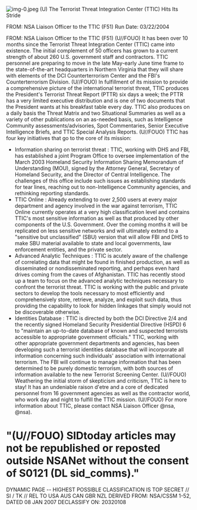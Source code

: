 ![img-0.jpeg](img-0.jpeg)
(U) The Terrorist Threat Integration Center (TTIC) Hits Its Stride

FROM:
NSA Liaison Officer to the TTIC (F51)
Run Date: 03/22/2004

FROM:
NSA Liaison Officer to the TTIC (F51)
(U//FOUO) It has been over 10 months since the Terrorist Threat Integration Center (TTIC) came into existence. The initial complement of 50 officers has grown to a current strength of about 260 U.S. government staff and contractors. TTIC personnel are preparing to move in the late May-early June time frame to the state-of-the-art headquarters in Northern Virginia that they will share with elements of the DCI Counterterrorism Center and the FBI's Counterterrorism Division.
(U//FOUO) In fulfillment of its mission to provide a comprehensive picture of the international terrorist threat, TTIC produces the President's Terrorist Threat Report (PTTR) six days a week; the PTTR has a very limited executive distribution and is one of two documents that the President wants at his breakfast table every day. TTIC also produces on a daily basis the Threat Matrix and two Situational Summaries as well as a variety of other publications on an as-needed basis, such as Intelligence Community assessments/advisories, Spot Commentaries, Senior Executive Intelligence Briefs, and TTIC Special Analysis Reports.
(U//FOUO) TTIC has four key initiatives that go to the core of its mission:

- Information sharing on terrorist threat : TTIC, working with DHS and FBI, has established a joint Program Office to oversee implementation of the March 2003 Homeland Security Information Sharing Memorandum of Understanding (MOU), signed by the Attorney General, Secretary of Homeland Security, and the Director of Central Intelligence. The challenges of this office include such issues as establishing standards for tear lines, reaching out to non-Intelligence Community agencies, and rethinking reporting standards.
- TTIC Online : Already extending to over 2,500 users at every major department and agency involved in the war against terrorism, TTIC Online currently operates at a very high classification level and contains TTIC's most sensitive information as well as that produced by other components of the U.S. Government. Over the coming months it will be replicated on less sensitive networks and will ultimately extend to a "sensitive but unclassified" (SBU) version that will allow FBI and DHS to make SBU material available to state and local governments, law enforcement entities, and the private sector.
- Advanced Analytic Techniques : TTIC is acutely aware of the challenge of correlating data that might be found in finished production, as well as disseminated or nondisseminated reporting, and perhaps even hard drives coming from the caves of Afghanistan. TTIC has recently stood up a team to focus on the advanced analytic techniques necessary to confront the terrorist threat. TTIC is working with the public and private sectors to develop the tools necessary to most efficiently and comprehensively store, retrieve, analyze, and exploit such data, thus providing the capability to look for hidden linkages that simply would not be discoverable otherwise.
- Identities Database : TTIC is directed by both the DCI Directive 2/4 and the recently signed Homeland Security Presidential Directive (HSPD) 6 to "maintain an up-to-date database of known and suspected terrorists accessible to appropriate government officials." TTIC, working with other appropriate government departments and agencies, has been developing such a terrorist identities database that will incorporate all information concerning such individuals' association with international terrorism. The FBI will continue to manage information that has been determined to be purely domestic
terrorism, with both sources of information available to the new Terrorist Screening Center.
(U//FOUO) Weathering the initial storm of skepticism and criticism, TTIC is here to stay! It has an undeniable raison d'etre and a core of dedicated personnel from 16 government agencies as well as the contractor world, who work day and night to fulfill the TTIC mission.
(U//FOUO) For more information about TTIC, please contact NSA Liaison Officer @nsa, @nsa).

# "(U//FOUO) SIDtoday articles may not be republished or reposted outside NSANet without the consent of S0121 (DL sid_comms)." 

DYNAMIC PAGE -- HIGHEST POSSIBLE CLASSIFICATION IS
TOP SECRET // SI / TK // REL TO USA AUS CAN GBR NZL
DERIVED FROM: NSA/CSSM 1-52, DATED 08 JAN 2007 DECLASSIFY ON: 20320108
